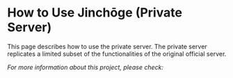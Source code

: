 ﻿# How to Use Jinchōge (Private Server)

This page describes how to use the private server. The private server
replicates a limited subset of the functionalities of the original
official server.

*For more information about this project, please check:*